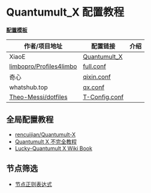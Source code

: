 # Quantumult_X 配置教程

[**配置模板**](https://github.com/LaolunsiG/PCR/tree/main/Config_File/Quantumult_X/Config)

| 作者/项目地址                                                               | 配置链接                                                                                                                                      | 介绍  |
| --------------------------------------------------------------------- | ----------------------------------------------------------------------------------------------------------------------------------------- | --- |
| XiaoE                                                                 | [Quantumult_X](https://raw.githubusercontent.com/LaolunsiG/XiaoE_PCR/main/Config_File/Quantumult_X/XiaoE_Quantumult_X.yaml)               |     |
| [limbopro/Profiles4limbo](https://github.com/limbopro/Profiles4limbo) | [full.conf](https://raw.githubusercontent.com/limbopro/Profiles4limbo/main/full.conf)                                                     |     |
| 奇心                                                                    | [qixin.conf](https://raw.githubusercontent.com/zwf234/rules/master/QuantumultX/qixin.conf)                                                |     |
| whatshub.top                                                          | [qx.conf](https://whatshub.top/config/qx.conf)                                                                                            |     |
| [Theo-Messi/dotfiles](https://github.com/Theo-Messi/dotfiles)         | [T-Config.conf](https://raw.githubusercontent.com/Theo-Messi/dotfiles/1e92adaf4c13afe9f62c95d8340092d6ca1dea65/QuantumultX/T-Config.conf) |     |

## 全局配置教程
- [rencuijian/Quantumult-X](https://github.com/rencuijian/Quantumult-X)
- [Quantumult X 不完全教程](https://www.notion.so/kopshawn/Quantumult-X-1d32ddc6e61c4892ad2ec5ea47f00917)
- [Lucky-Quantumult X Wiki Book](https://qx.atlucky.me/)

## 节点筛选
- [节点正则表达式](https://github.com/LaolunsiG/XiaoE_PCR/blob/main/Config_File/%E8%8A%82%E7%82%B9%E7%9A%84%E6%AD%A3%E5%88%99%E8%A1%A8%E8%BE%BE%E5%BC%8F.md)

